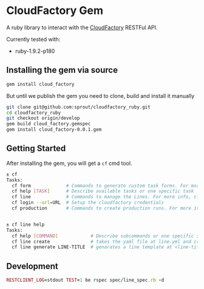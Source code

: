 # CloudFactory Gem

A ruby library to interact with the [CloudFactory](http://cloudfactory.com) RESTFul API.

Currently tested with:
* ruby-1.9.2-p180

## Installing the gem via source

```ruby
gem install cloud_factory
```

But until we publish the gem you need to clone, build and install it manually

```bash
git clone git@github.com:sprout/cloudfactory_ruby.git
cd cloudfactory_ruby
git checkout origin/develop
gem build cloud_factory.gemspec
gem install cloud_factory-0.0.1.gem
```

## Getting Started

After installing the gem, you will get a `cf` cmd tool.

```bash
± cf                                                                                                                                                                                                
Tasks:
  cf form             # Commands to generate custom task forms. For more info, cf form help
  cf help [TASK]      # Describe available tasks or one specific task
  cf line             # Commands to manage the Lines. For more info, cf line help
  cf login --url=URL  # Setup the cloudfactory credentials
  cf production       # Commands to create production runs. For more info, cf production help


± cf line help                                                                                                                                                                                      
Tasks:
  cf help [COMMAND]            # Describe subcommands or one specific subcommand
  cf line create               # takes the yaml file at line.yml and creates a new line at http://cloudfactory.com
  cf line generate LINE-TITLE  # genarates a line template at <line-title>/line.yml
```

## Development
```ruby
RESTCLIENT_LOG=stdout TEST=1 be rspec spec/line_spec.rb -d